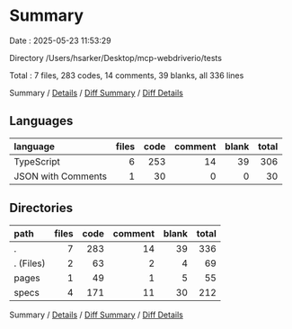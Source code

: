 # Summary

Date : 2025-05-23 11:53:29

Directory /Users/hsarker/Desktop/mcp-webdriverio/tests

Total : 7 files,  283 codes, 14 comments, 39 blanks, all 336 lines

Summary / [Details](details.md) / [Diff Summary](diff.md) / [Diff Details](diff-details.md)

## Languages
| language | files | code | comment | blank | total |
| :--- | ---: | ---: | ---: | ---: | ---: |
| TypeScript | 6 | 253 | 14 | 39 | 306 |
| JSON with Comments | 1 | 30 | 0 | 0 | 30 |

## Directories
| path | files | code | comment | blank | total |
| :--- | ---: | ---: | ---: | ---: | ---: |
| . | 7 | 283 | 14 | 39 | 336 |
| . (Files) | 2 | 63 | 2 | 4 | 69 |
| pages | 1 | 49 | 1 | 5 | 55 |
| specs | 4 | 171 | 11 | 30 | 212 |

Summary / [Details](details.md) / [Diff Summary](diff.md) / [Diff Details](diff-details.md)